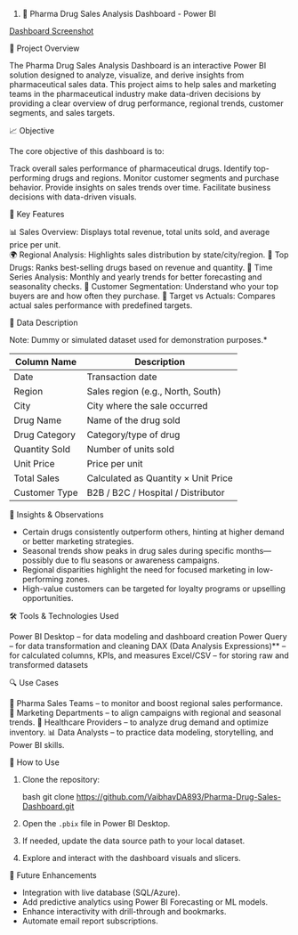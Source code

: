 1. 💊 Pharma Drug Sales Analysis Dashboard - Power BI

[Dashboard Screenshot](https://github.com/VaibhavDA893/assests/blob/main/Screenshot%202025-05-02%20171455.png)

 📌 Project Overview

The Pharma Drug Sales Analysis Dashboard is an interactive Power BI solution designed to analyze, visualize, and derive insights from pharmaceutical sales data. This project aims to help sales and marketing teams in the pharmaceutical industry make data-driven decisions by providing a clear overview of drug performance, regional trends, customer segments, and sales targets.



 📈 Objective

The core objective of this dashboard is to:

 Track overall sales performance of pharmaceutical drugs.
 Identify top-performing drugs and regions.
 Monitor customer segments and purchase behavior.
 Provide insights on sales trends over time.
 Facilitate business decisions with data-driven visuals.



 🧩 Key Features

 📊 Sales Overview: Displays total revenue, total units sold, and average price per unit.                      
                                                                                         🌍 Regional Analysis: Highlights sales distribution by state/city/region.
                                                                                         💊 Top Drugs: Ranks best-selling drugs based on revenue and quantity.
                                                                                         📅 Time Series Analysis: Monthly and yearly trends for better forecasting and seasonality checks.
                                                                                        👥 Customer Segmentation: Understand who your top buyers are and how often they purchase.
                                                                                         🎯 Target vs Actuals: Compares actual sales performance with predefined targets.




 📂 Data Description

 Note: Dummy or simulated dataset used for demonstration purposes.*

| Column Name     | Description                         |
| --------------- | ----------------------------------- |
| Date          | Transaction date                    |
| Region        | Sales region (e.g., North, South)   |
| City          | City where the sale occurred        |
| Drug Name     | Name of the drug sold               |
| Drug Category | Category/type of drug               |
| Quantity Sold | Number of units sold                |
| Unit Price    | Price per unit                      |
| Total Sales   | Calculated as Quantity × Unit Price |
| Customer Type | B2B / B2C / Hospital / Distributor  |



 🧠 Insights & Observations

- Certain drugs consistently outperform others, hinting at higher demand or better marketing strategies.
- Seasonal trends show peaks in drug sales during specific months—possibly due to flu seasons or awareness campaigns.
- Regional disparities highlight the need for focused marketing in low-performing zones.
- High-value customers can be targeted for loyalty programs or upselling opportunities.



 🛠️ Tools & Technologies Used

 Power BI Desktop – for data modeling and dashboard creation
 Power Query – for data transformation and cleaning
 DAX (Data Analysis Expressions)** – for calculated columns, KPIs, and measures
 Excel/CSV – for storing raw and transformed datasets



🔍 Use Cases

 💼 Pharma Sales Teams – to monitor and boost regional sales performance.
 📢 Marketing Departments – to align campaigns with regional and seasonal trends.
 🏥 Healthcare Providers – to analyze drug demand and optimize inventory.
 📊 Data Analysts – to practice data modeling, storytelling, and Power BI skills.



 🚀 How to Use

1. Clone the repository:

   bash
   git clone https://github.com/VaibhavDA893/Pharma-Drug-Sales-Dashboard.git
   
2. Open the `.pbix` file in Power BI Desktop.
3. If needed, update the data source path to your local dataset.
4. Explore and interact with the dashboard visuals and slicers.



 📌 Future Enhancements

- Integration with live database (SQL/Azure).
- Add predictive analytics using Power BI Forecasting or ML models.
- Enhance interactivity with drill-through and bookmarks.
- Automate email report subscriptions.

